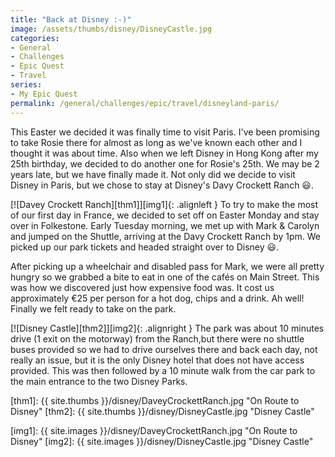 ```yaml
---
title: "Back at Disney :-)"
image: /assets/thumbs/disney/DisneyCastle.jpg
categories:
- General
- Challenges
- Epic Quest
- Travel
series: 
- My Epic Quest
permalink: /general/challenges/epic/travel/disneyland-paris/
---
```


This Easter we decided it was finally time to visit Paris. I've been promising to take Rosie there
for almost as long as we've known each other and I thought it was about time. Also when we left
Disney in Hong Kong after my 25th birthday, we decided to do another one for Rosie's 25th. We may be
2 years late, but we have finally made it. Not only did we decide to visit Disney in Paris, but we
chose to stay at Disney's Davy Crockett Ranch :smiley:.

[![Davey Crockett Ranch][thm1]][img1]{: .alignleft }
To try to make the most of our first day in France, we decided to set off on Easter Monday and stay
over in Folkestone. Early Tuesday morning, we met up with Mark & Carolyn and jumped on the Shuttle,
arriving at the Davy Crockett Ranch by 1pm. We picked up our park tickets and headed straight over
to Disney :smiley:.

After picking up a wheelchair and disabled pass for Mark, we were all pretty hungry so we grabbed a
bite to eat in one of the cafés on Main Street. This was how we discovered just how expensive food
was. It cost us approximately €25 per person for a hot dog, chips and a drink. Ah well! Finally we
felt ready to take on the park.

[![Disney Castle][thm2]][img2]{: .alignright }
The park was about 10 minutes drive (1 exit on the motorway) from the Ranch,but there were no
shuttle buses provided so we had to drive ourselves there and back each day, not really an issue,
but it is the only Disney hotel that does not have access provided. This was then followed by a 10
minute walk from the car park to the main entrance to the two Disney Parks.



[thm1]: {{ site.thumbs }}/disney/DaveyCrockettRanch.jpg "On Route to Disney"
[thm2]: {{ site.thumbs }}/disney/DisneyCastle.jpg "Disney Castle"

[img1]: {{ site.images }}/disney/DaveyCrockettRanch.jpg "On Route to Disney"
[img2]: {{ site.images }}/disney/DisneyCastle.jpg "Disney Castle"